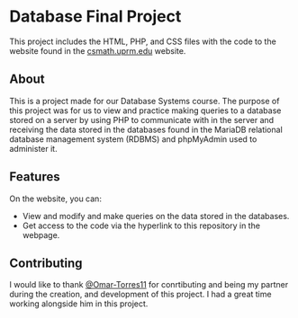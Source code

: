 # Database Final Project

This project includes the HTML, PHP, and CSS files with the code to the website found in the [csmath.uprm.edu](https://csmath.uprm.edu/~omartg/Databases/index.html) website.

## About

This is a project made for our Database Systems course. The purpose of this project was for us to view and practice making queries to a database stored on a 
server by using PHP to communicate with in the server and receiving the data stored in the databases found in the MariaDB relational database management system 
(RDBMS) and phpMyAdmin used to administer it.

## Features

On the website, you can:
- View and modify and make queries on the data stored in the databases.
- Get access to the code via the hyperlink to this repository in the webpage.

## Contributing

I would like to thank [@Omar-Torres11](https://github.com/Omar-Torres11) for conrtibuting and being my partner during the creation, and development of this project. 
I had a great time working alongside him in this project.
